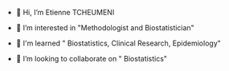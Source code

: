 - 👋 Hi, I’m Etienne TCHEUMENI

- 👀 I’m interested in "Methodologist and Biostatistician"

- 🌱 I'm learned " Biostatistics, Clinical Research, Epidemiology"

- 💞️ I’m looking to collaborate on " Biostatistics" 


<!---
ETITCHEUMENI/ETITCHEUMENI is a ✨ special ✨ repository because its `README.md` (this file) appears on your GitHub profile.
You can click the Preview link to take a look at your changes.
--->
